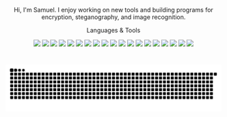 <p align="center">
  Hi, I'm Samuel. I enjoy working on new tools and building programs for encryption, steganography, and image recognition.
</p>
<p align="center">
  Languages & Tools
</p>
<p align="center">
  <img width="40px" src="https://cdn.jsdelivr.net/gh/devicons/devicon/icons/flutter/flutter-plain.svg" />
  <img width="40px" src="https://cdn.jsdelivr.net/gh/devicons/devicon/icons/dart/dart-plain.svg" />
  <img width="40px" src="https://cdn.jsdelivr.net/gh/devicons/devicon/icons/materialui/materialui-plain.svg" />
  <img width="40px" src="https://cdn.jsdelivr.net/gh/devicons/devicon/icons/kaggle/kaggle-original.svg" />
  <img width="40px" src="https://cdn.jsdelivr.net/gh/devicons/devicon/icons/androidstudio/androidstudio-plain.svg" />
  <img width="40px" src="https://cdn.jsdelivr.net/gh/devicons/devicon/icons/firebase/firebase-plain.svg" />
  
  <img width="40px" src="https://cdn.jsdelivr.net/gh/devicons/devicon/icons/html5/html5-plain.svg" />
  <img width="40px" src="https://cdn.jsdelivr.net/gh/devicons/devicon/icons/css3/css3-plain.svg" />
  <img width="40px" src="https://cdn.jsdelivr.net/gh/devicons/devicon/icons/javascript/javascript-plain.svg" />
  
  <img width="40px" src="https://cdn.jsdelivr.net/gh/devicons/devicon/icons/python/python-plain.svg" />
  <img width="40px" src="https://cdn.jsdelivr.net/gh/devicons/devicon/icons/c/c-plain.svg" />
  <img width="40px" src="https://cdn.jsdelivr.net/gh/devicons/devicon/icons/cplusplus/cplusplus-plain.svg" />
  <img width="40px" src="https://cdn.jsdelivr.net/gh/devicons/devicon/icons/csharp/csharp-plain.svg" />
  <img width="40px" src="https://cdn.jsdelivr.net/gh/devicons/devicon/icons/java/java-plain.svg" />
  
  <img width="40px" src="https://cdn.jsdelivr.net/gh/devicons/devicon/icons/github/github-original-wordmark.svg" />
  <img width="40px" src="https://cdn.jsdelivr.net/gh/devicons/devicon/icons/git/git-plain.svg" />
  <img width="40px" src="https://cdn.jsdelivr.net/gh/devicons/devicon/icons/bash/bash-plain.svg" />
  
  <img width="40px" src="https://cdn.jsdelivr.net/gh/devicons/devicon/icons/windows11/windows11-original.svg" />
  <img width="40px" src="https://cdn.jsdelivr.net/gh/devicons/devicon/icons/linux/linux-plain.svg" />
</p>

#

<div align="center">
  <picture>
      <source media="(prefers-color-scheme: dark)" srcset="https://raw.githubusercontent.com/sommos/sommos/output/github-snake-dark.svg">
      <source media="(prefers-color-scheme: light)" srcset="https://raw.githubusercontent.com/sommos/sommos/output/github-snake.svg">
      <img alt="github contribution grid snake animation" src="https://raw.githubusercontent.com/sommos/sommos/output/github-snake-dark.svg">
  </picture>
</div>

